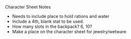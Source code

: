 Character Sheet Notes
- Needs to include place to hold rations and water
- Include a 4th, blank stat to be used.
- How many slots in the backpack? 6, 10?
- Make a place on the character sheet for jewelry/wetware 
